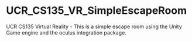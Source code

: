 # UCR_CS135_VR_SimpleEscapeRoom
UCR CS135 Virtual Reality  - This is a simple escape room using the Unity Game engine and the oculus integration package. 
